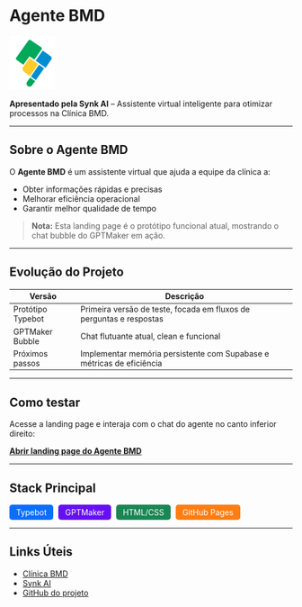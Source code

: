 # Agente BMD

![Logo BMD](assets/logo_bmd.png)

**Apresentado pela Synk AI** – Assistente virtual inteligente para otimizar processos na Clínica BMD.

---

## Sobre o Agente BMD
O **Agente BMD** é um assistente virtual que ajuda a equipe da clínica a:

- Obter informações rápidas e precisas
- Melhorar eficiência operacional
- Garantir melhor qualidade de tempo

> **Nota:** Esta landing page é o protótipo funcional atual, mostrando o chat bubble do GPTMaker em ação.

---

## Evolução do Projeto
| Versão | Descrição |
|--------|-----------|
| Protótipo Typebot | Primeira versão de teste, focada em fluxos de perguntas e respostas |
| GPTMaker Bubble | Chat flutuante atual, clean e funcional |
| Próximos passos | Implementar memória persistente com Supabase e métricas de eficiência |

---

## Como testar
Acesse a landing page e interaja com o chat do agente no canto inferior direito:

[**Abrir landing page do Agente BMD**](https://lidimoura.github.io/agente-bmd/)

---

## Stack Principal
<span style="display:inline-block; background:#0d6efd; color:white; padding:5px 12px; border-radius:5px; margin-right:5px;">Typebot</span>
<span style="display:inline-block; background:#6610f2; color:white; padding:5px 12px; border-radius:5px; margin-right:5px;">GPTMaker</span>
<span style="display:inline-block; background:#198754; color:white; padding:5px 12px; border-radius:5px; margin-right:5px;">HTML/CSS</span>
<span style="display:inline-block; background:#fd7e14; color:white; padding:5px 12px; border-radius:5px;">GitHub Pages</span>

---

## Links Úteis
- [Clínica BMD](https://clinicabmd.com.br)  
- [Synk AI](https://synk.ai)  
- [GitHub do projeto](https://github.com/lidimoura/agente-bmd)
